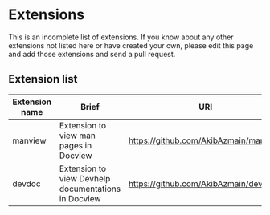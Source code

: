 # Extensions

This is an incomplete list of extensions. If you know about any other extensions not listed here or have created your own, please edit this page and add those extensions and send a pull request.

## Extension list

Extension name          | Brief             | URI
------------------------|-------------------|-----------------
manview                 | Extension to view man pages in Docview | <https://github.com/AkibAzmain/manview>
devdoc                  | Extension to view Devhelp documentations in Docview | <https://github.com/AkibAzmain/devdoc>

<!-- Add extensions before this line -->

